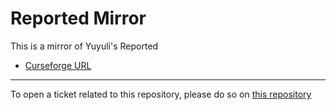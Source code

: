 # Reported Mirror

This is a mirror of Yuyuli's Reported

- [Curseforge URL](https://www.curseforge.com/wow/addons/reported)

----

To open a ticket related to this repository, please do so on [this repository](https://github.com/curseforge-mirror/.github)